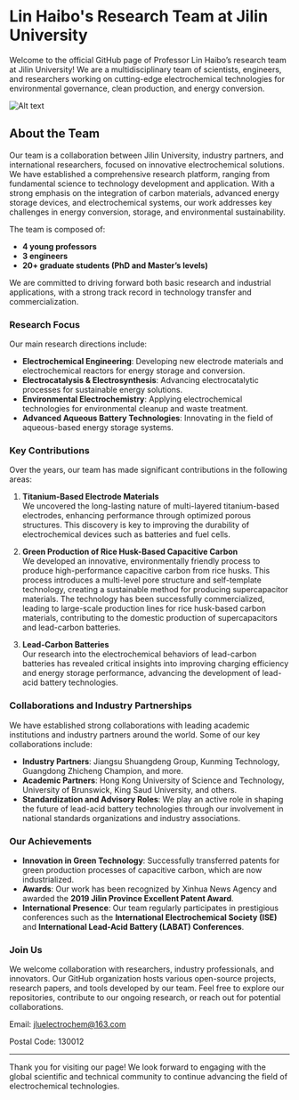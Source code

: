 # **Lin Haibo's Research Team at Jilin University**

Welcome to the official GitHub page of Professor Lin Haibo’s research team at Jilin University! We are a multidisciplinary team of scientists, engineers, and researchers working on cutting-edge electrochemical technologies for environmental governance, clean production, and energy conversion.

![Alt text](https://teachers.jlu.edu.cn/__local/5/63/69/8D1D7F8CFE199711F64D51FC1C2_9FE8EDDD_1785.jpg)

## **About the Team**

Our team is a collaboration between Jilin University, industry partners, and international researchers, focused on innovative electrochemical solutions. We have established a comprehensive research platform, ranging from fundamental science to technology development and application. With a strong emphasis on the integration of carbon materials, advanced energy storage devices, and electrochemical systems, our work addresses key challenges in energy conversion, storage, and environmental sustainability.

The team is composed of:

- **4 young professors**
- **3 engineers**
- **20+ graduate students (PhD and Master’s levels)**

We are committed to driving forward both basic research and industrial applications, with a strong track record in technology transfer and commercialization.

### **Research Focus**
Our main research directions include:

- **Electrochemical Engineering**: Developing new electrode materials and electrochemical reactors for energy storage and conversion.
- **Electrocatalysis & Electrosynthesis**: Advancing electrocatalytic processes for sustainable energy solutions.
- **Environmental Electrochemistry**: Applying electrochemical technologies for environmental cleanup and waste treatment.
- **Advanced Aqueous Battery Technologies**: Innovating in the field of aqueous-based energy storage systems.

### **Key Contributions**
Over the years, our team has made significant contributions in the following areas:

1. **Titanium-Based Electrode Materials**  
   We uncovered the long-lasting nature of multi-layered titanium-based electrodes, enhancing performance through optimized porous structures. This discovery is key to improving the durability of electrochemical devices such as batteries and fuel cells.

2. **Green Production of Rice Husk-Based Capacitive Carbon**  
   We developed an innovative, environmentally friendly process to produce high-performance capacitive carbon from rice husks. This process introduces a multi-level pore structure and self-template technology, creating a sustainable method for producing supercapacitor materials. The technology has been successfully commercialized, leading to large-scale production lines for rice husk-based carbon materials, contributing to the domestic production of supercapacitors and lead-carbon batteries.

3. **Lead-Carbon Batteries**  
   Our research into the electrochemical behaviors of lead-carbon batteries has revealed critical insights into improving charging efficiency and energy storage performance, advancing the development of lead-acid battery technologies.

### **Collaborations and Industry Partnerships**
We have established strong collaborations with leading academic institutions and industry partners around the world. Some of our key collaborations include:

- **Industry Partners**: Jiangsu Shuangdeng Group, Kunming Technology, Guangdong Zhicheng Champion, and more.
- **Academic Partners**: Hong Kong University of Science and Technology, University of Brunswick, King Saud University, and others.
- **Standardization and Advisory Roles**: We play an active role in shaping the future of lead-acid battery technologies through our involvement in national standards organizations and industry associations.

### **Our Achievements**
- **Innovation in Green Technology**: Successfully transferred patents for green production processes of capacitive carbon, which are now industrialized.
- **Awards**: Our work has been recognized by Xinhua News Agency and awarded the **2019 Jilin Province Excellent Patent Award**.
- **International Presence**: Our team regularly participates in prestigious conferences such as the **International Electrochemical Society (ISE)** and **International Lead-Acid Battery (LABAT) Conferences**.

### **Join Us**
We welcome collaboration with researchers, industry professionals, and innovators. Our GitHub organization hosts various open-source projects, research papers, and tools developed by our team. Feel free to explore our repositories, contribute to our ongoing research, or reach out for potential collaborations.

Email: jluelectrochem@163.com

Postal Code: 130012

---

Thank you for visiting our page! We look forward to engaging with the global scientific and technical community to continue advancing the field of electrochemical technologies.
